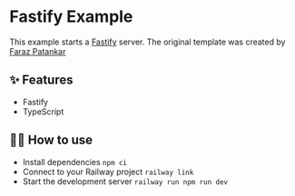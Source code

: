 # Fastify Example

This example starts a [Fastify](https://www.fastify.io/) server.
The original template was created by [Faraz Patankar](https://github.com/railwayapp-templates/fastify)

## ✨ Features

- Fastify
- TypeScript

## 💁‍♀️ How to use

- Install dependencies `npm ci`
- Connect to your Railway project `railway link`
- Start the development server `railway run npm run dev`
